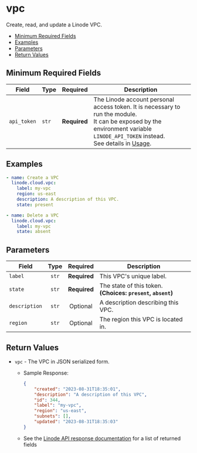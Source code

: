 # vpc

Create, read, and update a Linode VPC.

- [Minimum Required Fields](#minimum-required-fields)
- [Examples](#examples)
- [Parameters](#parameters)
- [Return Values](#return-values)

## Minimum Required Fields
| Field       | Type  | Required     | Description                                                                                                                                                                                                              |
|-------------|-------|--------------|--------------------------------------------------------------------------------------------------------------------------------------------------------------------------------------------------------------------------|
| `api_token` | `str` | **Required** | The Linode account personal access token. It is necessary to run the module. <br/>It can be exposed by the environment variable `LINODE_API_TOKEN` instead. <br/>See details in [Usage](https://github.com/linode/ansible_linode?tab=readme-ov-file#usage). |

## Examples

```yaml
- name: Create a VPC 
  linode.cloud.vpc:
    label: my-vpc
    region: us-east
    description: A description of this VPC.
    state: present
```

```yaml
- name: Delete a VPC
  linode.cloud.vpc:
    label: my-vpc
    state: absent
```


## Parameters

| Field     | Type | Required | Description                                                                  |
|-----------|------|----------|------------------------------------------------------------------------------|
| `label` | <center>`str`</center> | <center>**Required**</center> | This VPC's unique label.   |
| `state` | <center>`str`</center> | <center>**Required**</center> | The state of this token.  **(Choices: `present`, `absent`)** |
| `description` | <center>`str`</center> | <center>Optional</center> | A description describing this VPC.   |
| `region` | <center>`str`</center> | <center>Optional</center> | The region this VPC is located in.   |

## Return Values

- `vpc` - The VPC in JSON serialized form.

    - Sample Response:
        ```json
        {
            "created": "2023-08-31T18:35:01",
            "description": "A description of this VPC",
            "id": 344,
            "label": "my-vpc",
            "region": "us-east",
            "subnets": [],
            "updated": "2023-08-31T18:35:03"
        }
        ```
    - See the [Linode API response documentation](TODO) for a list of returned fields


